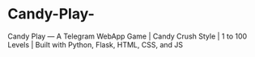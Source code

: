 # Candy-Play-
Candy Play — A Telegram WebApp Game | Candy Crush Style | 1 to 100 Levels | Built with Python, Flask, HTML, CSS, and JS
